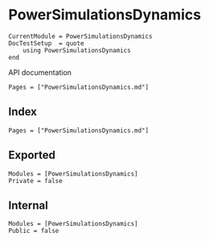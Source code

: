# PowerSimulationsDynamics

```@meta
CurrentModule = PowerSimulationsDynamics
DocTestSetup  = quote
    using PowerSimulationsDynamics
end
```

API documentation

```@contents
Pages = ["PowerSimulationsDynamics.md"]
```

## Index

```@index
Pages = ["PowerSimulationsDynamics.md"]
```

## Exported

```@autodocs
Modules = [PowerSimulationsDynamics]
Private = false
```

## Internal

```@autodocs
Modules = [PowerSimulationsDynamics]
Public = false
```
